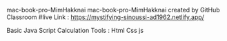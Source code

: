 mac-book-pro-MimHakknai
mac-book-pro-MimHakknai created by GitHub Classroom #live Link : https://mystifying-sinoussi-ad1962.netlify.app/

Basic Java Script Calculation
Tools :
Html
Css
js
